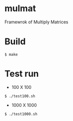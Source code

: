 mulmat
======

Framewrok of Multiply Matrices

# Build
```
$ make
```

# Test run
- 100 X 100
```
$ ./test100.sh
```

- 1000 X 1000
```
$ ./test1000.sh
```

